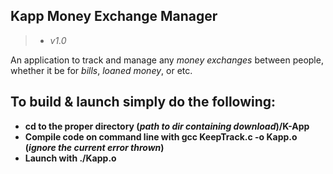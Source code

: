 **Kapp Money Exchange Manager**
-
> - *v1.0*

An application to track and manage any *money exchanges* between people, whether it be for *bills*, *loaned money*, or etc.

To build & launch simply do the following:
-
- **cd to the proper directory (*path to dir containing download*)/K-App**
- **Compile code on command line with gcc KeepTrack.c -o Kapp.o (*ignore the current error thrown*)**
- **Launch with ./Kapp.o**
